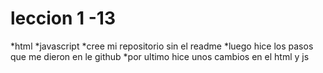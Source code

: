 # leccion 1 -13
*html
*javascript
*cree mi repositorio sin el readme
*luego hice los pasos que me dieron en le github
*por ultimo hice unos cambios en el html y js